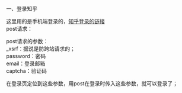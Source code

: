 一、登录知乎      

这里用的是手机端登录的，[知乎登录的链接](https://www.zhihu.com/signin?next=/)      
post请求：     

      
post请求的参数：      
_xsrf：据说是防跨站请求的；      
password：密码       
email：登录邮箱        
captcha：验证码       
        
在登录页定位到这些参数，用post在登录时传入这些参数，就可以登录了；      
